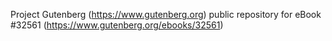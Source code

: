 Project Gutenberg (https://www.gutenberg.org) public repository for eBook #32561 (https://www.gutenberg.org/ebooks/32561)
